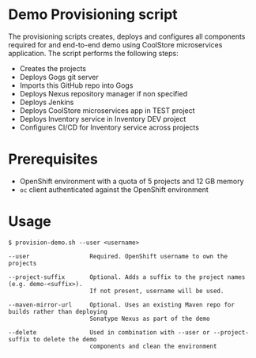 Demo Provisioning script
======================
The provisioning scripts creates, deploys and configures all components required for
and end-to-end demo using CoolStore microservices application. The script performs the following
steps:
* Creates the projects
* Deploys Gogs git server
* Imports this GitHub repo into Gogs
* Deploys Nexus repository manager if non specified
* Deploys Jenkins
* Deploys CoolStore microservices app in TEST project
* Deploys Inventory service in Inventory DEV project
* Configures CI/CD for Inventory service across projects

Prerequisites
============
* OpenShift environment with a quota of 5 projects and 12 GB memory
* `oc` client authenticated against the OpenShift environment

Usage
============
```
$ provision-demo.sh --user <username>

--user                 Required. OpenShift username to own the projects

--project-suffix       Optional. Adds a suffix to the project names (e.g. demo-<suffix>).
                       If not present, username will be used.

--maven-mirror-url     Optional. Uses an existing Maven repo for builds rather than deploying
                       Sonatype Nexus as part of the demo

--delete               Used in combination with --user or --project-suffix to delete the demo
                       components and clean the environment
```
